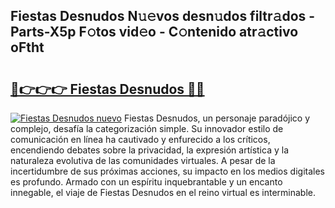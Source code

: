 ## Fiestas Desnudos N𝚞𝚎vos desn𝚞dos filtr𝚊dos - Parts-X5p F𝚘tos vid𝚎o - C𝚘ntenido atr𝚊ctivo oFtht

# <h2><a href="http://mb7jpic.tromn.icu/?c=Fiestas+Desnudos">🔗👉👉👉 Fiestas Desnudos 🔗🔗</a></h2>

[![Fiestas Desnudos nuevo](https://i.imgur.com/pEAQMta.gif)](http://mb7jpic.tromn.icu/?c=Fiestas+Desnudos)
Fiestas Desnudos, un personaje paradójico y complejo, desafía la categorización simple. Su innovador estilo de comunicación en línea ha cautivado y enfurecido a los críticos, encendiendo debates sobre la privacidad, la expresión artística y la naturaleza evolutiva de las comunidades virtuales. A pesar de la incertidumbre de sus próximas acciones, su impacto en los medios digitales es profundo. Armado con un espíritu inquebrantable y un encanto innegable, el viaje de Fiestas Desnudos en el reino virtual es interminable.
